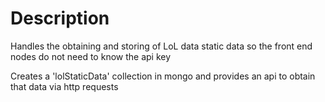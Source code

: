 # Description
Handles the obtaining and storing of LoL data static data so the front end nodes do not need to know the api key

Creates a 'lolStaticData' collection in mongo and provides an api to obtain that data via http requests

